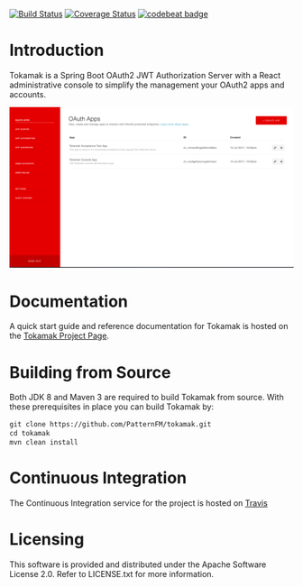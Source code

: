 [![Build Status](https://travis-ci.org/PatternFM/tokamak.svg?branch=master)](https://travis-ci.org/PatternFM/tokamak)
[![Coverage Status](https://coveralls.io/repos/github/PatternFM/tokamak/badge.svg?branch=master)](https://coveralls.io/github/PatternFM/tokamak?branch=master)  [![codebeat badge](https://codebeat.co/badges/fa267db4-aaa5-4057-afcf-91a8633e32b1)](https://codebeat.co/projects/github-com-patternfm-tokamak-master)  

# Introduction

Tokamak is a Spring Boot OAuth2 JWT Authorization Server with a React administrative console to simplify the management your OAuth2 apps and accounts.

![Alt text](tokamak-screenshot.png)

# Documentation

A quick start guide and reference documentation for Tokamak is hosted on the [Tokamak Project Page](http://pattern.fm/tokamak/#documentation).


# Building from Source

Both JDK 8 and Maven 3 are required to build Tokamak from source. With these prerequisites in place you can build Tokamak by:
```
git clone https://github.com/PatternFM/tokamak.git
cd tokamak
mvn clean install
```

# Continuous Integration

The Continuous Integration service for the project is hosted on [Travis](https://travis-ci.org/PatternFM/tokamak) 


# Licensing

This software is provided and distributed under the Apache Software License 2.0. Refer to LICENSE.txt for more information.